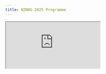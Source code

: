 ```yaml
---
title: NZNOG 2025 Programme
---
```


<div style="left: 0px; top: 0px; width: 920px; height: 760px; overflow: auto;"><iframe src="https://docs.google.com/spreadsheets/d/e/2PACX-1vTf83B0cHBYJ3uE_XKnyK--YfTZGZuqr8Rz9Li4TlQ88FpSBRvB41jfuA-PJHk-B0f8NOb0OsdgtXT2/pubhtml?gid=0&amp;single=true&amp;widget=true&amp;headers=false"></iframe><div>
